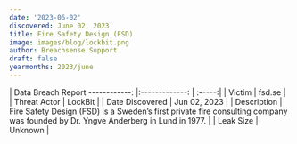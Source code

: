 ```yaml
---
date: '2023-06-02'
discovered: June 02, 2023
title: Fire Safety Design (FSD)
image: images/blog/lockbit.png
author: Breachsense Support
draft: false
yearmonths: 2023/june
---
```



| Data Breach Report
------------:     |:-------------:    | :-----:|
| Victim      | fsd.se      | 
| Threat Actor      | LockBit      | 
| Date Discovered      | Jun 02, 2023      | 
| Description      | Fire Safety Design (FSD) is a Sweden’s first private fire consulting company was founded by Dr. Yngve Anderberg in Lund in 1977.      | 
| Leak Size      | Unknown      | 

